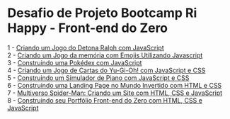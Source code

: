 # Desafio de Projeto Bootcamp Ri Happy - Front-end do Zero

1 - [Criando um Jogo do Detona Ralph com JavaScript](./detonaRalph)<br>
2 - [Criando um Jogo da memória com Emojis Utilizando Javascript](./emoji)<br>
3 - [Construindo uma Pokédex com JavaScript](./pokemon/)<br>
4 - [Criando um Jogo de Cartas do Yu-Gi-Oh! com JavaScript e CSS](./yugioh/)<br>
5 - [Construindo um Simulador de Piano com JavaScript e CSS](./piano/)<br>
6 - [Construindo uma Landing Page no Mundo Invertido com HTML e CSS](./mundoInvertido/)<br>
7 - [Multiverso Spider-Man: Criando um Site com HTML, CSS e JavaScript](./multiverso/)<br>
8 - [Construindo seu Portfólio Front-end do Zero com HTML, CSS e JavaScript](./portfolio/)